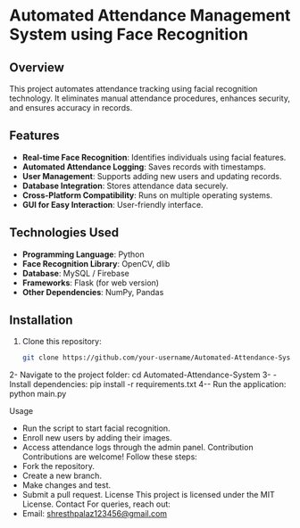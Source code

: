 # Automated Attendance Management System using Face Recognition

## Overview
This project automates attendance tracking using facial recognition technology. It eliminates manual attendance procedures, enhances security, and ensures accuracy in records.

## Features
- **Real-time Face Recognition**: Identifies individuals using facial features.
- **Automated Attendance Logging**: Saves records with timestamps.
- **User Management**: Supports adding new users and updating records.
- **Database Integration**: Stores attendance data securely.
- **Cross-Platform Compatibility**: Runs on multiple operating systems.
- **GUI for Easy Interaction**: User-friendly interface.

## Technologies Used
- **Programming Language**: Python
- **Face Recognition Library**: OpenCV, dlib
- **Database**: MySQL / Firebase
- **Frameworks**: Flask (for web version)
- **Other Dependencies**: NumPy, Pandas

## Installation
1. Clone this repository:
   ```bash
   git clone https://github.com/your-username/Automated-Attendance-System.git
2- Navigate to the project folder:
   cd Automated-Attendance-System
3- - Install dependencies:
   pip install -r requirements.txt
4-- Run the application:
    python main.py

  Usage
- Run the script to start facial recognition.
- Enroll new users by adding their images.
- Access attendance logs through the admin panel.
  Contribution
Contributions are welcome! Follow these steps:
- Fork the repository.
- Create a new branch.
- Make changes and test.
- Submit a pull request.
License
This project is licensed under the MIT License.
Contact
For queries, reach out:
- Email: shresthpalaz123456@gmail.com
